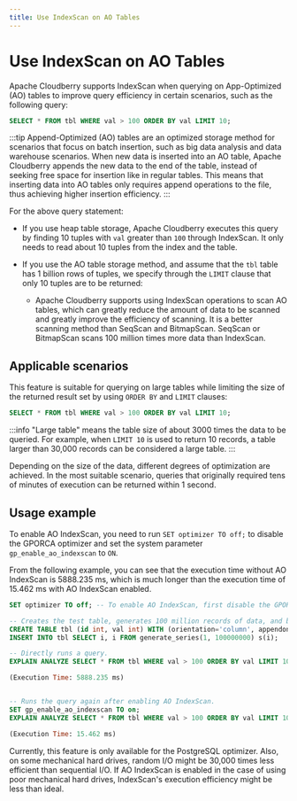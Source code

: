 ```yaml
---
title: Use IndexScan on AO Tables
---
```


# Use IndexScan on AO Tables

Apache Cloudberry supports IndexScan when querying on App-Optimized (AO) tables to improve query efficiency in certain scenarios, such as the following query:

```sql
SELECT * FROM tbl WHERE val > 100 ORDER BY val LIMIT 10;
```

:::tip
Append-Optimized (AO) tables are an optimized storage method for scenarios that focus on batch insertion, such as big data analysis and data warehouse scenarios. When new data is inserted into an AO table, Apache Cloudberry appends the new data to the end of the table, instead of seeking free space for insertion like in regular tables. This means that inserting data into AO tables only requires append operations to the file, thus achieving higher insertion efficiency.
:::

For the above query statement:

- If you use heap table storage, Apache Cloudberry executes this query by finding 10 tuples with `val` greater than `100` through IndexScan. It only needs to read about 10 tuples from the index and the table.
- If you use the AO table storage method, and assume that the `tbl` table has 1 billion rows of tuples, we specify through the `LIMIT` clause that only 10 tuples are to be returned:

    - Apache Cloudberry supports using IndexScan operations to scan AO tables, which can greatly reduce the amount of data to be scanned and greatly improve the efficiency of scanning. It is a better scanning method than SeqScan and BitmapScan. SeqScan or BitmapScan scans 100 million times more data than IndexScan.

## Applicable scenarios

This feature is suitable for querying on large tables while limiting the size of the returned result set by using  `ORDER BY` and `LIMIT` clauses:

```sql
SELECT * FROM tbl WHERE val > 100 ORDER BY val LIMIT 10;
```

:::info
"Large table" means the table size of about 3000 times the data to be queried. For example, when `LIMIT 10` is used to return 10 records, a table larger than 30,000 records can be considered a large table.
:::

Depending on the size of the data, different degrees of optimization are achieved. In the most suitable scenario, queries that originally required tens of minutes of execution can be returned within 1 second.

## Usage example

To enable AO IndexScan, you need to run `SET optimizer TO off;` to disable the GPORCA optimizer and set the system parameter `gp_enable_ao_indexscan` to `ON`.

From the following example, you can see that the execution time without AO IndexScan is 5888.235 ms, which is much longer than the execution time of 15.462 ms with AO IndexScan enabled.

```sql
SET optimizer TO off; -- To enable AO IndexScan, first disable the GPORCA optimizer.

-- Creates the test table, generates 100 million records of data, and builds index on the val column.
CREATE TABLE tbl (id int, val int) WITH (orientation='column', appendonly=true);
INSERT INTO tbl SELECT i, i FROM generate_series(1, 100000000) s(i);

-- Directly runs a query.
EXPLAIN ANALYZE SELECT * FROM tbl WHERE val > 100 ORDER BY val LIMIT 10;

(Execution Time: 5888.235 ms)


-- Runs the query again after enabling AO IndexScan.
SET gp_enable_ao_indexscan TO on;
EXPLAIN ANALYZE SELECT * FROM tbl WHERE val > 100 ORDER BY val LIMIT 10;

(Execution Time: 15.462 ms)
```

Currently, this feature is only available for the PostgreSQL optimizer. Also, on some mechanical hard drives, random I/O might be 30,000 times less efficient than sequential I/O. If AO IndexScan is enabled in the case of using poor mechanical hard drives, IndexScan's execution efficiency might be less than ideal.
